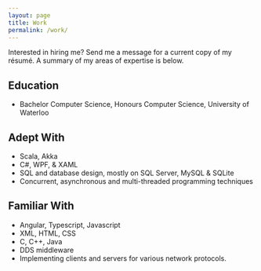```yaml
---
layout: page
title: Work
permalink: /work/
---
```


Interested in hiring me? Send me a message for a current copy of my résumé. A summary of my areas of expertise is below.

## Education

- Bachelor Computer Science, Honours Computer Science, University of Waterloo

## Adept With

- Scala, Akka
- C#, WPF, &amp; XAML
- SQL and database design, mostly on SQL Server, MySQL &amp; SQLite
- Concurrent, asynchronous and multi-threaded programming techniques

## Familiar With
- Angular, Typescript, Javascript
- XML, HTML, CSS
- C, C++, Java
- DDS middleware
- Implementing clients and servers for various network protocols.